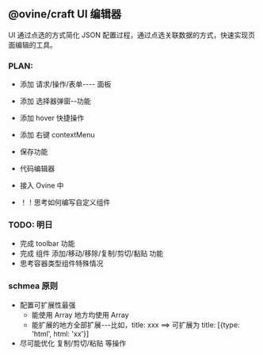 ## @ovine/craft UI 编辑器

UI 通过点选的方式简化 JSON 配置过程，通过点选关联数据的方式，快速实现页面编辑的工具。

### PLAN:

- 添加 请求/操作/表单---- 面板
- 添加 选择器弹窗--功能

- 添加 hover 快捷操作
- 添加 右键 contextMenu
- 保存功能

- 代码编辑器

- 接入 Ovine 中

- ！！思考如何编写自定义组件

### TODO: 明日

- 完成 toolbar 功能
- 完成 组件 添加/移动/移除/复制/剪切/黏贴 功能
- 思考容器类型组件特殊情况

### schmea 原则

- 配置可扩展性最强
  - 能使用 Array 地方均使用 Array
  - 能扩展的地方全部扩展---比如，title: xxx ==> 可扩展为 title: [{type: 'html', html: 'xx'}]
- 尽可能优化 复制/剪切/粘贴 等操作
